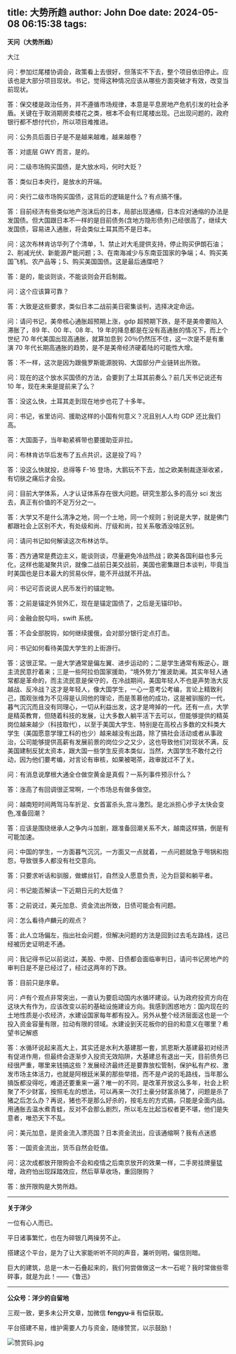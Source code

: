 title: 大势所趋
author: John Doe
date: 2024-05-08 06:15:38
tags:
---
**天问（大势所趋）**<!--more-->

大江

问：参加烂尾楼协调会，政策看上去很好，但落实不下去，整个项目依旧停止。应该也是大部分项目现状。书记，觉得这种情况应该从哪些方面突破才有效，改变当前现状。

答：保交楼是政治任务，并不遵循市场规律，本意是平息房地产危机引发的社会矛盾。关键在于取消期房卖楼花之类，根本不会有烂尾楼出现。己出现问题的，政府银行都不想付代价，所以项目难推进。

问：公务员后面日子是不是越来越难，越来越卷？

答：对底层 GWY 而言，是的。

问：二级市场购买国债，是大放水吗，何时大贬？

答：类似日本央行，是放水的开端。

问：央行二级市场购买国债，这背后的逻辑是什么？有点搞不懂。

答：目前经济有些类似地产泡沫后的日本，局部出现通缩，日本应对通缩的办法是发国债。但大国跟日本不一样的是目前债务(含地方隐形债务)己经很高了，继续大发国债，容易进入通胀，将会类似土耳其而不是日本。

问：这次布林肯访华列了个清单，1、禁止对大毛提供支持，停止购买伊朗石油；2、削减光伏、新能源产能问题；3、在南海减少与东南亚国家的争端；4、购买美国飞机、农产品等；5、购买美国国债。这是最后通牒吧？

答：是的，能谈则谈，不能谈则会开启制裁。

问：这个应该算可靠？

答：大致是这些要求，类似日本二战前美日密集谈判，选择决定命运。

问：请问书记，美帝核心通胀超预期上涨，gdp 超预期下跌，是不是美帝要陷入滞胀了，89 年、00 年、08 年、19 年的降息都是在没有高通胀的情况下，而上个世纪 70 年代美国出现高通胀，就算加息到 20％仍然压不住，这一次是不是有重演 70 年代长期高通胀的趋势，是不是美帝经济硬着陆的可能性大增。

答：不一样，这次是因为跟俄罗斯能源脱钩、大国部分产业链转出所致。

问：现在的这个放水买国债的方法，会要到了土耳其前奏么？前几天书记说还有10 年，现在未来是提前来了么？

答：没这么快，土耳其走到现在地步也花了十多年。

问：书记，省里访问、援助这样的小国有何意义？况且别人人均 GDP 还比我们高。

答：大国面子，当年勒紧裤带也要援助亚非拉。

问：布林肯访华后发布了五点共识，这是投了吗？

答：没这么快就投，总得等 F-16 登场，大鹅玩不下去，加之欧美制裁逐渐收紧，有切肤之痛后才会投。

问：目前大学体系，人才认证体系存在很大问题。研究生那么多的高分 sci 发出去，真正有价值的不足万分之一。

答：大学又不是什么清净之地，同一个土地，同一个规则；别说是大学，就是佛门都跟社会上区别不大，有处级和尚、厅级和尚，拉关系敬酒没啥区别。

问：请问书记如何解读这次布林访华。

答：西方通常是费边主义，能谈则谈，尽量避免冷战热战；欧美各国利益也多元化，这样也能凝聚共识，就像二战前日美交战前，美国也密集跟日本谈判，毕竟当时美国也是日本最大的贸易伙伴，能不开战就不开战。

问：书记可否说说人民币发行的锚定物。

答：之前是锚定外贸外汇，现在是锚定国债了，之后是无锚印钞。

问：金融会脱勾吗，swift 系统。

答：不会全部脱钩，如何继续援俄，会对部分银行定点打击。

问：书记如何看待美国大学生的上街游行。

答：这很正常。一是大学通常是偏左翼、进步运动的；二是学生通常有叛逆心，跟主流民意拧着来；三是一些阿拉伯国家援助，“境外势力”推波助澜。其实年轻人通常都是革命的，而主流民意是保守的，在冷战期间，美国年轻人不也是声势浩大反越战、反冷战？这才是年轻人，像大国学生，一心一意考公考编，言论上精致利己，围观张维为不见得是认同他的理论，而是羡慕他的成功，这是被驯服的一代，暮气沉沉而且没有同理心，一切从利益出发，这才是垮掉的一代。还有一点，大学是精英教育，但随着科技的发展，让大多数人躺平活下去可以，但能够提供的精英岗位越来越少（科技取代），以至于美国大学生、特别是在高校占多数的文科类大学生（美国愿意学理工科的也少）越来越没有出路，除了搞社会活动或者从事政治，公司能够提供高薪有发展前景的岗位少之又少，这也导致他们对现状不满，反美国建制反犹太资本，跟大国一些学生反资本类似，当然，大国学生不敢付之行动，因为他们要考编，对言论有审核，如果被喝茶，政审就过不了关。

问：有消息说摩根大通全仓做空黄金是真假？一系列事件预示什么？

答：涨高了有回调很正常啊，一个市场总有做多做空。

问：越南短时间两驾马车折足、女首富杀头,宫斗激烈。是北派担心步子太快会变色,准备回潮？

答：应该是围绕继承人之争内斗加剧，跟准备回潮关系不大，越南这样搞，倒是有可能加速。

问：中国的学生，一方面暮气沉沉，一方面又一点就着，一点问题就急于甩锅和抱怨，导致很多人都没有社交意向。

答：只要求听话和驯服，做螺丝钉，自然没人愿意负责，沦为巨婴和躺平者。

问：书记能否解读一下近期日元的大贬值？

答：之前说过，美元加息、资金流出所致，日债可能会有问题。

问：怎么看待卢麟元的观点？

答：此人立场偏左，指出社会问题，但解决问题的方法是回到过去毛左路线，这已经被历史证明走不通。

问：我记得书记以前说过，美股、中房、日债都会面临审判日，请问书记房地产的审判日是不是已经过了，经过这两年的下跌。

答：目前只是序章。

问：卢有个观点非常突出，一直认为要启动国内水循环建设。认为政府投资方向在这块大有作为，应该改变以前的基础设施建设方向。我感到困惑地方：国内现在的土地性质是小农经济，水建设国家每年都有投入。另外从整个经济层面这也是一个投入资金容量有限，拉动有限的领域。水建设到天花板你的目的和意义在哪里？希望书记解惑

答：水循环说起来高大上，其实还是水利大基建那一套，凯恩斯大基建最初对经济有促进作用，但最终会逐渐步入投资无效陷阱，大基建总有退出一天，目前债务已经很严重，哪里来钱搞这些？发展经济最终还是要靠放松管制，保护私有产权、激发市场主体活力，也就是阿根廷米莱的那些举措，而不是卢说的毛路线，当年那么搞饭都没得吃，难道还要重来一遍？唯一的不同，是改革开放这么多年，社会上积聚了不少财富，按照毛左的想法，可以再来一次打土豪分财富杀猪了，问题是杀了猪之后怎么办？再说，猪也不是那么好杀的，按毛左的方式搞，只能是全面内战。用通胀去温水煮青蛙，反对不会那么剧烈，所以毛左比起当权者更不堪，他们是失意者，唯恐天下不乱。

问：美元加息，是资金流入漂亮国？日本资金流出，应该通缩啊？我有点迷惑

答：一国资金流出，货币自然会贬值。

问：这次成都放开限购会不会和疫情之后南京放开的效果一样，二手房挂牌量猛增，政府怕出现踩踏效应，然后草草收场，重回限购？

答：放开限购是大势所趋。
- - -
**关于洋少**

一位有心人而已。

平日诸事繁忙，也在为碎银几两操劳不止。

搭建这个平台，是为了让大家能听听不同的声音，兼听则明，偏信则暗。

巨大的建筑，总是一木一石叠起来的，我们何尝做做这一木一石呢？我时常做些零碎事，就是为此！——《鲁迅》

---

**公众号：洋少的自留地** 

三观一致，更多未公开文章，加微信 **fengyu-ii** 有偿获取。

平台搭建不易，维护需要人力与资金，随缘赞赏，以示鼓励！

![赞赏码.jpg](/images/shang.jpg)
